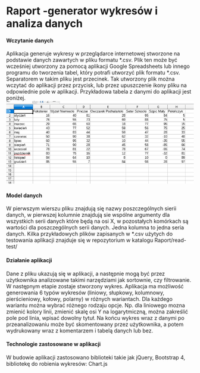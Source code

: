 # Raport -generator wykresów i analiza danych
<h4>Wczytanie danych</h4> 
Aplikacja generuje wykresy w przeglądarce internetowej stworzone na podstawie danych zawartych w pliku formatu *.csv. Plik ten może być wcześniej utworzony za pomocą aplikacji Google Spreadsheets lub innego programu do tworzenia tabel, który potrafi utworzyć plik formatu *.csv.  Separatorem w takim pliku jest przecinek. Tak utworzony plik można wczytać do aplikacji przez przycisk, lub przez upuszczenie ikony pliku na odpowiednie pole w aplikacji. Przykładowa tabela z danymi do aplikacji jest poniżej.</br>
<img src="read-test/screen_probka-2.png"> </br>
<h4>Model danych</h4>
W pierwszym wierszu pliku znajdują się nazwy poszczególnych sierii danych, w pierwszej kolumnie znajdują sie wspólne argumenty dla wszystkich serii danych które będą na osi X, w pozostałych komórkach są wartości dla poszczególnych serii danych. Jedna kolumna to jedna seria danych. Kilka przykładowych plików zapisanych w *.csv użytych do testowania aplikacji znajduje się w repozytorium w katalogu Raport/read-test/ </br>
<h4>Działanie aplikacji</h4>
Dane z pliku ukazują się w aplikacji, a następnie mogą być przez użytkownika analizowane takimi narzędziami jak sortownie, czy filtrowanie. W następnym etapie zostaje stworzony wykres. Aplikacja ma możliwość generowania 6 typów wykresów (liniowy, słupkowy, kolumnowy, pierścieniowy, kołowy, polarny) w różnych wariantach. Dla każdego wariantu można wybrać różnego rodzaju opcje. Np. dla liniowego mozna zmienić kolory linii, zmienić skalę osi Y na logarytmiczną, można zakreślić pole pod linia, wpisać dowolny tytuł. Na końcu wykres wraz z danymi po przeanalizowaniu może być skomentowany przez użytkownika, a potem wydrukowany wraz z komentarzem i tabelą danych lub bez. 
<h4>Technologie zastosowane w aplikacji</h4>
W budowie aplikacji zastosowano biblioteki takie jak jQuery, Bootstrap 4, bibliotekę do robienia wykresów: Chart.js
